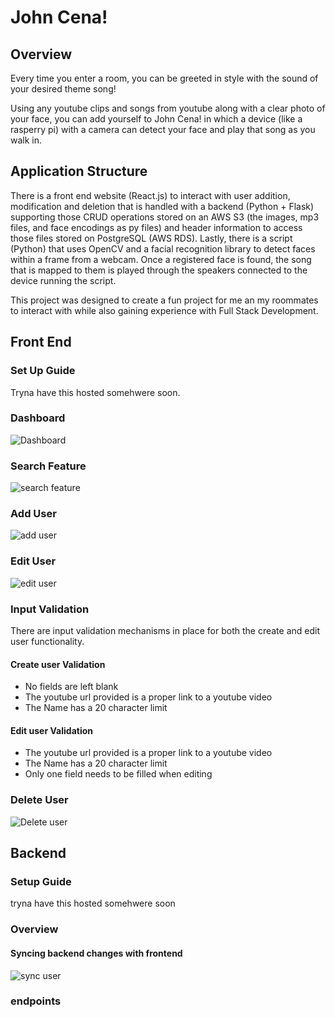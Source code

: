 # John Cena!

## Overview
Every time you enter a room, you can be greeted in style with the sound of your desired theme song! 

Using any youtube clips and songs from youtube along with a clear photo of your face, 
you can add yourself to John Cena! in which a device (like a rasperry pi) with a camera 
can detect your face and play that song as you walk in. 

## Application Structure

There is a front end website (React.js) to interact with user addition, modification and deletion that 
is handled with a backend (Python + Flask) supporting those CRUD operations stored on an 
AWS S3 (the images, mp3 files, and face encodings as py files) and header information to access those
files stored on PostgreSQL (AWS RDS). Lastly, there is a script (Python) that uses OpenCV and a 
facial recognition library to detect faces within a frame from a webcam. Once a registered face is found, 
the song that is mapped to them is played through the speakers connected to the device running the script. 

This project was designed to create a fun project for me an my roommates to interact with while also 
gaining experience with Full Stack Development. 

## Front End

### Set Up Guide
Tryna have this hosted somehwere soon. 

### Dashboard
![Dashboard](https://cdn.discordapp.com/attachments/819708434126995528/1011116488343687220/Screen_Shot_2022-08-21_at_10.35.01_PM.png)

### Search Feature
![search feature](https://cdn.discordapp.com/attachments/819708434126995528/1011116621206671390/Screen_Shot_2022-08-21_at_10.36.18_PM.png)

### Add User
![add user](https://cdn.discordapp.com/attachments/819708434126995528/1011116781420675082/Screen_Shot_2022-08-21_at_10.36.55_PM.png)

### Edit User
![edit user](https://cdn.discordapp.com/attachments/819708434126995528/1011116936979038238/Screen_Shot_2022-08-21_at_10.37.33_PM.png)

### Input Validation
There are input validation mechanisms in place for both the create and edit user functionality.

#### Create user Validation
- No fields are left blank
- The youtube url provided is a proper link to a youtube video
- The Name has a 20 character limit

#### Edit user Validation
- The youtube url provided is a proper link to a youtube video
- The Name has a 20 character limit
- Only one field needs to be filled when editing


### Delete User
![Delete user](https://cdn.discordapp.com/attachments/819708434126995528/1011117058316062760/Screen_Shot_2022-08-21_at_10.38.02_PM.png)

## Backend 

### Setup Guide
tryna have this hosted somehwere soon

### Overview 

#### Syncing backend changes with frontend
![sync user](https://cdn.discordapp.com/attachments/819708434126995528/1011117388906905640/Screen_Shot_2022-08-21_at_10.39.20_PM.png)

### endpoints


